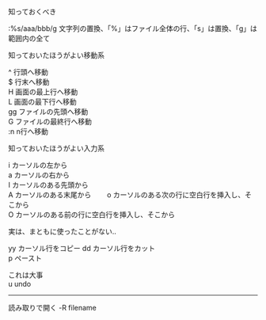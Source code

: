 知っておくべき  

:%s/aaa/bbb/g 文字列の置換、「%」はファイル全体の行、「s」は置換、「g」は範囲内の全て  



知っておいたほうがよい移動系  

^ 行頭へ移動  
$ 行末へ移動  
H 画面の最上行へ移動  
L 画面の最下行へ移動  
gg ファイルの先頭へ移動  
G ファイルの最終行へ移動  
:n n行へ移動  

知っておいたほうがよい入力系  

i カーソルの左から  
a カーソルの右から  
I カーソルのある先頭から  
A カーソルのある末尾から　　
o カーソルのある次の行に空白行を挿入し、そこから  
O カーソルのある前の行に空白行を挿入し、そこから  

実は、まともに使ったことがない..  

yy カーソル行をコピー
dd カーソル行をカット  
p ペースト

これは大事  
u undo  

---
読み取りで開く -R filename  

